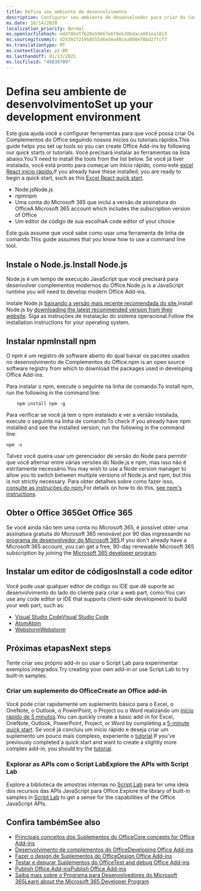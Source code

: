 ```yaml
---
title: Defina seu ambiente de desenvolvimento
description: Configurar seu ambiente de desenvolvedor para criar Os Complementos do Office.
ms.date: 10/14/2020
localization_priority: Normal
ms.openlocfilehash: eddf8bdf7b20a54667e6f8eb38bdace801ea1813
ms.sourcegitcommit: d28392721958555d6edea48cea000470bd27fcf7
ms.translationtype: MT
ms.contentlocale: pt-BR
ms.lasthandoff: 01/13/2021
ms.locfileid: "49839709"
---
```

# <a name="set-up-your-development-environment"></a><span data-ttu-id="f5940-103">Defina seu ambiente de desenvolvimento</span><span class="sxs-lookup"><span data-stu-id="f5940-103">Set up your development environment</span></span>

<span data-ttu-id="f5940-104">Este guia ajuda você a configurar ferramentas para que você possa criar Os Complementos do Office seguindo nossos inícios ou tutoriais rápidos.</span><span class="sxs-lookup"><span data-stu-id="f5940-104">This guide helps you set up tools so you can create Office Add-ins by following our quick starts or tutorials.</span></span> <span data-ttu-id="f5940-105">Você precisará instalar as ferramentas na lista abaixo.</span><span class="sxs-lookup"><span data-stu-id="f5940-105">You'll need to install the tools from the list below.</span></span> <span data-ttu-id="f5940-106">Se você já tiver instalado, você está pronto para começar um início rápido, como este [excel React início rápido.](../quickstarts/excel-quickstart-react.md)</span><span class="sxs-lookup"><span data-stu-id="f5940-106">If you already have these installed, you are ready to begin a quick start, such as this [Excel React quick start](../quickstarts/excel-quickstart-react.md).</span></span>

- <span data-ttu-id="f5940-107">Node.js</span><span class="sxs-lookup"><span data-stu-id="f5940-107">Node.js</span></span>
- <span data-ttu-id="f5940-108">npm</span><span class="sxs-lookup"><span data-stu-id="f5940-108">npm</span></span>
- <span data-ttu-id="f5940-109">Uma conta do Microsoft 365 que inclui a versão de assinatura do Office</span><span class="sxs-lookup"><span data-stu-id="f5940-109">A Microsoft 365 account which includes the subscription version of Office</span></span>
- <span data-ttu-id="f5940-110">Um editor de código de sua escolha</span><span class="sxs-lookup"><span data-stu-id="f5940-110">A code editor of your choice</span></span>

<span data-ttu-id="f5940-111">Este guia assume que você sabe como usar uma ferramenta de linha de comando.</span><span class="sxs-lookup"><span data-stu-id="f5940-111">This guide assumes that you know how to use a command line tool.</span></span> 

## <a name="install-nodejs"></a><span data-ttu-id="f5940-112">Instale o Node.js.</span><span class="sxs-lookup"><span data-stu-id="f5940-112">Install Node.js</span></span>

<span data-ttu-id="f5940-113">Node.js é um tempo de execução JavaScript que você precisará para desenvolver complementos modernos do Office.</span><span class="sxs-lookup"><span data-stu-id="f5940-113">Node.js is a JavaScript runtime you will need to develop modern Office Add-ins.</span></span>

<span data-ttu-id="f5940-114">Instale Node.js [baixando a versão mais recente recomendada do site.](https://nodejs.org)</span><span class="sxs-lookup"><span data-stu-id="f5940-114">Install Node.js by [downloading the latest recommended version from their website](https://nodejs.org).</span></span> <span data-ttu-id="f5940-115">Siga as instruções de instalação do sistema operacional.</span><span class="sxs-lookup"><span data-stu-id="f5940-115">Follow the installation instructions for your operating system.</span></span>

## <a name="install-npm"></a><span data-ttu-id="f5940-116">Instalar npm</span><span class="sxs-lookup"><span data-stu-id="f5940-116">Install npm</span></span>

<span data-ttu-id="f5940-117">O npm é um registro de software aberto do qual baixar os pacotes usados no desenvolvimento de Complementos do Office.</span><span class="sxs-lookup"><span data-stu-id="f5940-117">npm is an open source software registry from which to download the packages used in developing Office Add-ins.</span></span>

<span data-ttu-id="f5940-118">Para instalar o npm, execute o seguinte na linha de comando:</span><span class="sxs-lookup"><span data-stu-id="f5940-118">To install npm, run the following in the command line:</span></span>

```command&nbsp;line
    npm install npm -g
```

<span data-ttu-id="f5940-119">Para verificar se você já tem o npm instalado e ver a versão instalada, execute o seguinte na linha de comando:</span><span class="sxs-lookup"><span data-stu-id="f5940-119">To check if you already have npm installed and see the installed version, run the following in the command line:</span></span>

```command&nbsp;line
npm -v
```

<span data-ttu-id="f5940-120">Talvez você queira usar um gerenciador de versão do Node para permitir que você alternar entre várias versões do Node.js e npm, mas isso não é estritamente necessário.</span><span class="sxs-lookup"><span data-stu-id="f5940-120">You may wish to use a Node version manager to allow you to switch between multiple versions of Node.js and npm, but this is not strictly necessary.</span></span> <span data-ttu-id="f5940-121">Para obter detalhes sobre como fazer isso, [consulte as instruções do npm.](https://docs.npmjs.com/downloading-and-installing-node-js-and-npm)</span><span class="sxs-lookup"><span data-stu-id="f5940-121">For details on how to do this, [see npm's instructions](https://docs.npmjs.com/downloading-and-installing-node-js-and-npm).</span></span>

## <a name="get-office-365"></a><span data-ttu-id="f5940-122">Obter o Office 365</span><span class="sxs-lookup"><span data-stu-id="f5940-122">Get Office 365</span></span>

<span data-ttu-id="f5940-123">Se você ainda não tem uma conta no Microsoft 365, é possível obter uma assinatura gratuita do Microsoft 365 renovável por 90 dias ingressando no [programa de desenvolvedor do Microsoft 365](https://developer.microsoft.com/office/dev-program).</span><span class="sxs-lookup"><span data-stu-id="f5940-123">If you don't already have a Microsoft 365 account, you can get a free, 90-day renewable Microsoft 365 subscription by joining the [Microsoft 365 developer program](https://developer.microsoft.com/office/dev-program).</span></span>

## <a name="install-a-code-editor"></a><span data-ttu-id="f5940-124">Instalar um editor de códigos</span><span class="sxs-lookup"><span data-stu-id="f5940-124">Install a code editor</span></span>

<span data-ttu-id="f5940-125">Você pode usar qualquer editor de código ou IDE que dê suporte ao desenvolvimento do lado do cliente para criar a web part, como:</span><span class="sxs-lookup"><span data-stu-id="f5940-125">You can use any code editor or IDE that supports client-side development to build your web part, such as:</span></span>

- [<span data-ttu-id="f5940-126">Visual Studio Code</span><span class="sxs-lookup"><span data-stu-id="f5940-126">Visual Studio Code</span></span>](https://code.visualstudio.com/)
- [<span data-ttu-id="f5940-127">Atom</span><span class="sxs-lookup"><span data-stu-id="f5940-127">Atom</span></span>](https://atom.io)
- [<span data-ttu-id="f5940-128">Webstorm</span><span class="sxs-lookup"><span data-stu-id="f5940-128">Webstorm</span></span>](https://www.jetbrains.com/webstorm)

## <a name="next-steps"></a><span data-ttu-id="f5940-129">Próximas etapas</span><span class="sxs-lookup"><span data-stu-id="f5940-129">Next steps</span></span>

<span data-ttu-id="f5940-130">Tente criar seu próprio add-in ou usar o Script Lab para experimentar exemplos integrados.</span><span class="sxs-lookup"><span data-stu-id="f5940-130">Try creating your own add-in or use Script Lab to try built-in samples.</span></span>

### <a name="create-an-office-add-in"></a><span data-ttu-id="f5940-131">Criar um suplemento do Office</span><span class="sxs-lookup"><span data-stu-id="f5940-131">Create an Office add-in</span></span>

<span data-ttu-id="f5940-132">Você pode criar rapidamente um suplemento básico para o Excel, o OneNote, o Outlook, o PowerPoint, o Project ou o Word realizando um [início rápido de 5 minutos](../index.yml).</span><span class="sxs-lookup"><span data-stu-id="f5940-132">You can quickly create a basic add-in for Excel, OneNote, Outlook, PowerPoint, Project, or Word by completing a [5-minute quick start](../index.yml).</span></span> <span data-ttu-id="f5940-133">Se você já concluiu um início rápido e deseja criar um suplemento um pouco mais complexo, experiente o [tutorial](../index.yml).</span><span class="sxs-lookup"><span data-stu-id="f5940-133">If you've previously completed a quick start and want to create a slightly more complex add-in, you should try the [tutorial](../index.yml).</span></span>

### <a name="explore-the-apis-with-script-lab"></a><span data-ttu-id="f5940-134">Explorar as APIs com o Script Lab</span><span class="sxs-lookup"><span data-stu-id="f5940-134">Explore the APIs with Script Lab</span></span>

<span data-ttu-id="f5940-135">Explore a biblioteca de amostras internas no [Script Lab](explore-with-script-lab.md) para ter uma ideia dos recursos das APIs JavaScript para Office.</span><span class="sxs-lookup"><span data-stu-id="f5940-135">Explore the library of built-in samples in [Script Lab](explore-with-script-lab.md) to get a sense for the capabilities of the Office JavaScript APIs.</span></span>

## <a name="see-also"></a><span data-ttu-id="f5940-136">Confira também</span><span class="sxs-lookup"><span data-stu-id="f5940-136">See also</span></span>

- [<span data-ttu-id="f5940-137">Principais conceitos dos Suplementos do Office</span><span class="sxs-lookup"><span data-stu-id="f5940-137">Core concepts for Office Add-ins</span></span>](../overview/core-concepts-office-add-ins.md)
- [<span data-ttu-id="f5940-138">Desenvolvimento de complementos do Office</span><span class="sxs-lookup"><span data-stu-id="f5940-138">Developing Office Add-ins</span></span>](../develop/develop-overview.md)
- [<span data-ttu-id="f5940-139">Fazer o design de Suplementos do Office</span><span class="sxs-lookup"><span data-stu-id="f5940-139">Design Office Add-ins</span></span>](../design/add-in-design.md)
- [<span data-ttu-id="f5940-140">Testar e depurar Suplementos do Office</span><span class="sxs-lookup"><span data-stu-id="f5940-140">Test and debug Office Add-ins</span></span>](../testing/test-debug-office-add-ins.md)
- [<span data-ttu-id="f5940-141">Publish Office Add-ins</span><span class="sxs-lookup"><span data-stu-id="f5940-141">Publish Office Add-ins</span></span>](../publish/publish.md)
- [<span data-ttu-id="f5940-142">Saiba mais sobre o Programa para Desenvolvedores do Microsoft 365</span><span class="sxs-lookup"><span data-stu-id="f5940-142">Learn about the Microsoft 365 Developer Program</span></span>](https://developer.microsoft.com/microsoft-365/dev-program)